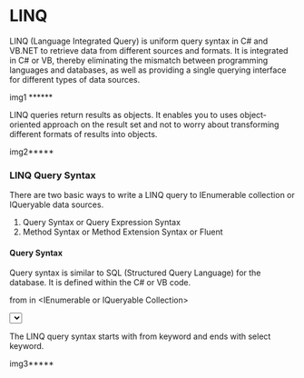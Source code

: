 ﻿
# LINQ

LINQ (Language Integrated Query) is uniform query syntax in C# and VB.NET to retrieve data from different sources and formats. It is integrated in C# or VB, thereby eliminating the mismatch between programming languages and databases, as well as providing a single querying interface for different types of data sources.

img1 ******

LINQ queries return results as objects. It enables you to uses object-oriented approach on the result set and not to worry about transforming different formats of results into objects.

img2*****


### LINQ Query Syntax
There are two basic ways to write a LINQ query to IEnumerable collection or IQueryable data sources.

 1. Query Syntax or Query Expression Syntax
 2. Method Syntax or Method Extension Syntax or Fluent

#### Query Syntax
Query syntax is similar to SQL (Structured Query Language) for the database. It is defined within the C# or VB code.

from <range variable> in <IEnumerable<T> or IQueryable<T> Collection>

<Standard Query Operators> <lambda expression>

<select or groupBy operator> <result formation>

The LINQ query syntax starts with from keyword and ends with select keyword.

img3*****
